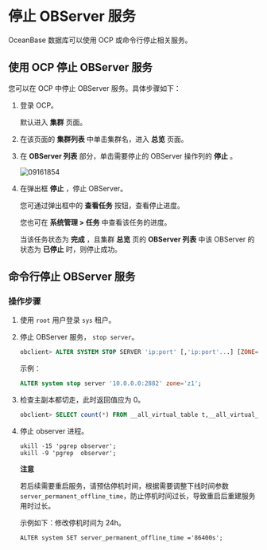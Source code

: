 停止 OBServer 服务 
===================================

OceanBase 数据库可以使用 OCP 或命令行停止相关服务。

使用 OCP 停止 OBServer 服务 
------------------------------------------

您可以在 OCP 中停止 OBServer 服务。具体步骤如下：

1. 登录 OCP。

   默认进入 **集群** 页面。
   

2. 在该页面的 **集群列表** 中单击集群名，进入 **总览** 页面。

   

3. 在 **OBServer 列表** 部分，单击需要停止的 OBServer 操作列的 **停止** 。

   ![09161854](http://icms-x-dita.oss-cn-zhangjiakou.aliyuncs.com/xdita-output/zh-CN/task14977521/images/p327411.png?Expires=7258146975&OSSAccessKeyId=LTAIJfoPL6wmrirR&Signature=HYPrFUmsy3WywjAcyqC510cJ9zw%3D)

4. 在弹出框 **停止** ，停止 OBServer。

   您可通过弹出框中的 **查看任务** 按钮，查看停止进度。

   您也可在 **系统管理 \> 任务** 中查看该任务的进度。

   当该任务状态为 **完成** ，且集群 **总览** 页的 **OBServer 列表** 中该 OBServer 的状态为 **已停止** 时，则停止成功。
   




命令行停止 OBServer 服务 
--------------------------------------

### 操作步骤 

1. 使用 `root` 用户登录 `sys` 租户。

   

2. 停止 OBServer 服务， `stop server`。

   ```sql
   obclient> ALTER SYSTEM STOP SERVER 'ip:port' [,'ip:port'...] [ZONE='zone'];
   ```

   

   示例：

   ```sql
   ALTER system stop server '10.0.0.0:2882' zone='z1';
   ```

   

3. 检查主副本都切走，此时返回值应为 0。

   ```sql
   obclient> SELECT count(*) FROM __all_virtual_table t,__all_virtual_meta_table m WHERE t.table_id=m.table_id and role=1 and m.svr_ip='ip地址' ;
   ```

   

4. 停止 observer 进程。

   ```shell
   ukill -15 'pgrep observer';
   ukill -9 'pgrep  observer';
   ```

   
   **注意**

   

   若后续需要重启服务，请预估停机时间，根据需要调整下线时间参数 `server_permanent_offline_time`，防止停机时间过长，导致重启后重建服务用时过长。

   示例如下：修改停机时间为 24h。

   `ALTER system SET server_permanent_offline_time
   ='86400s';`
   



